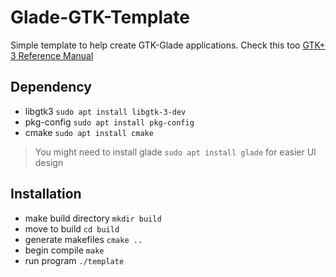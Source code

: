 # Glade-GTK-Template
Simple template to help create GTK-Glade applications. 
Check this too [GTK+ 3 Reference Manual](https://developer.gnome.org/gtk3/stable/index.html)

## Dependency
* libgtk3 `sudo apt install libgtk-3-dev`
* pkg-config `sudo apt install pkg-config`
* cmake `sudo apt install cmake`

> You might need to install glade `sudo apt install glade` for easier UI design

## Installation
* make build directory `mkdir build`
* move to build `cd build`
* generate makefiles `cmake ..`
* begin compile `make`
* run program `./template`
